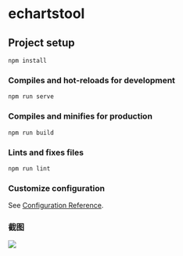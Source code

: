 # echartstool

## Project setup
```
npm install
```

### Compiles and hot-reloads for development
```
npm run serve
```

### Compiles and minifies for production
```
npm run build
```

### Lints and fixes files
```
npm run lint
```

### Customize configuration
See [Configuration Reference](https://cli.vuejs.org/config/).

### 截图
![](https://github.com/Flamingos/echarts-tool/blob/master/src/images/img1.png) 
